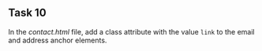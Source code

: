 ## Task 10
In the *contact.html* file, add a class attribute with the value `link` to the email and address anchor elements.
 